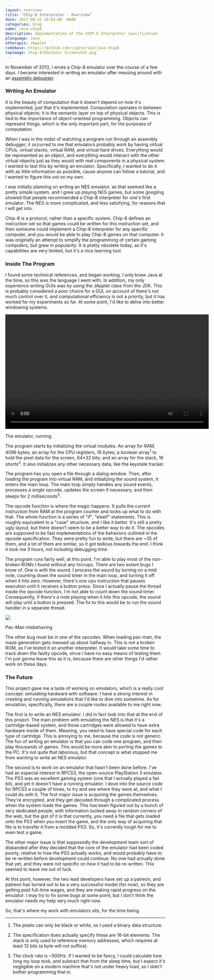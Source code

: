 ```yaml
---
layout: overview
title: "Chip-8 Interpreter - Overview"
date: 2017-08-22 10:03:00 -0600
categories: blog
name: java-chip8
description: Implementation of the CHIP-8 Interpreter specification
planguage: Java
otherapis: JApplet
codebase: https://github.com/cjpeterson/java-chip8
topimage: Chip-8/Emulator Screenshot.png
---
```


In November of 2013, I wrote a Chip-8 emulator over the course of a few days. I became interested in writing an emulator after messing around with an [assembly debugger]({{site.url}}/blog/2017/08/14/assembly-debugger.html). 

### Writing An Emulator

It is the beauty of computation that it doesn't depend on how it's implemented, just that it's implemented. Computation operates in between physical objects; it is the semantic layer on top of physical objects. This is tied to the importance of object-oriented programming. Objects can represent things, which is the only important part, for the purposes of computation.

When I was in the midst of watching a program run through an assembly debugger, it occurred to me that emulators probably work by having virtual CPUs, virtual stacks, virtual RAM, and virtual hard drives. Everything would be represented as an object, and everything would interact with the other virtual objects just as they would with real components in a physical system. I wanted to test this by writing an emulator. Specifically, I wanted to do it with as little information as possible, cause anyone can follow a tutorial, and I wanted to figure this out on my own.

I was initially planning on writing an NES emulator, as that seemed like a pretty simple system, and I grew up playing NES games, but some googling showed that people recommended a Chip-8 interpreter for one's first emulator. The NES is more complicated, and less satisfying, for reasons that I will get into.

Chip-8 is a protocol, rather than a specific system. Chip-8 defines an instruction set so that games could be written for this instruction set, and then someone could implement a Chip-8 interpreter for any specific computer, and you would be able to play Chip-8 games on that computer. It was originally an attempt to simplify the programming of certain gaming computers, but grew in popularity. It is pretty obsolete today, as it's capabilities are very limited, but it's a nice learning tool.

### Inside The Program

I found some technical references, and began working. I only knew Java at the time, so this was the language I went with. In addition, my only experience writing GUIs was by using the JApplet class from the JDK. This is probably considered a poor choice for a GUI, on account of there's not much control over it, and computational efficiency is not a priority, but it has worked for my experiments so far. At some point, I'd like to delve into better windowing systems.

<a href="{{ site.url }}/assets/images/Chip-8/Chip-8 Running.webm"><video class="centerimg" width="640" height="360" autoplay loop><source src="{{ site.url }}/assets/images/Chip-8/Chip-8 Running.webm" type="video/webm"></video></a>
<p class="caption">The emulator, running</p>

The program starts by initializing the virtual modules. An array for RAM, 4096 bytes; an array for the CPU registers, 16 bytes; a boolean array<sup>1</sup> to hold the pixel data for the screen, 64*32 bits; and an array for the stack, 16 shorts<sup>2</sup>. It also initializes any other necessary data, like the keystate tracker.

The program has you open a file through a dialog window. Then, after loading the program into virtual RAM, and initializing the sound system, it enters the main loop. The main loop simply handles any sound events, processes a single opcode, updates the screen if necessary, and then sleeps for 2 milliseconds<sup>3</sup>.

The opcode function is where the magic happens. It pulls the current instruction from RAM at the program counter and looks up what to do with that. The whole function is a series of "if", "elseif" statements. This is roughly equivalent to a "case" structure, and I like it better. It's still a pretty ugly layout, but there doesn't seem to be a better way to do it. The opcodes are supposed to be fast implementations of the behaviors outlined in the opcode specification. They were pretty fun to write, but there are ~35 of them, and a lot of them are similar, so it got tedious towards the end. I think it took me 3 hours, not including debugging time.

The program runs fairly well, at this point. I'm able to play most of the non-broken ROMs I found without any hiccups. There are two extant bugs I know of. One is with the sound. I process the sound by turning on a midi note, counting down the sound timer in the main loop, and turning it off when it hits zero. However, there's one cpu instruction that pauses execution until it receives a button press. Since I actually pause the thread inside the opcode function, I'm not able to count down the sound timer. Consequently, if there's a note playing when it hits this opcode, the sound will play until a button is pressed. The fix to this would be to run the sound handler in a separate thread.

<a href="{{ site.url }}/assets/images/Chip-8/Pac-Man Screenshot.png"><img class="centerimg" src="{{ site.url }}/assets/images/Chip-8/Pac-Man Screenshot.png" ></a>
<p class="caption">Pac-Man misbehaving</p>

The other bug must be in one of the opcodes. When loading pac-man, the maze generation gets messed up about halfway in. This is not a broken ROM, as I've tested it on another interpreter. It would take some time to track down the faulty opcode, since I have no easy means of testing them. I'm just gonna leave this as it is, because there are other things I'd rather work on these days.

### The Future

This project gave me a taste of working on emulators, which is a really cool concept: simulating hardware with software. I have a strong interest in creating and running simulations that I'd like to dive into sometime. As for emulation, specifically, there are a couple routes available to me right now.

The first is to write an NES emulator. I did in fact look into that at the end of this project. The main problem with emulating the NES is that it's a cartridge-based system, and those cartridges were allowed to have extra hardware inside of them. Meaning, you need to have special code for each type of cartridge. This is annoying to me, because the code is not generic. The fun of writing an emulator is that you can code one program, and then play thousands of games. This would be more akin to porting the games to the PC. It's not quite that laborious, but that concept is what stopped me from wanting to write an NES emulator.

The second is to work on an emulator that hasn't been done before. I've had an especial interest in RPCS3, the open-source PlayStation 3 emulator. The PS3 was an excellent gaming system (one that I actually played a fair bit), and yet it doesn't have a running emulator. I dove into the source code for RPCS3 a couple of times, to try and see where they were at, and what I could do with it. The first major issue is acquiring the games themselves. They're encrypted, and they get decoded through a complicated process when the system loads the games. This has been figured out by a bunch of very dedicated people, with information tucked away in random corners of the web, but the gist of it is that currently, you need a file that gets loaded onto the PS3 when you insert the game, and the only way of acquiring that file is to transfer it from a modded PS3. So, it's currently tough for me to even test a game.

The other major issue is that supposedly the development team sort of disbanded after they decided that the core of the emulator had been coded poorly, relative to how the PS3 actually works, and would probably have to be re-written before development could continue. No one had actually done that yet, and they were not specific on _how_ it had to be re-written. This seemed to leave me out of luck.

At this point, however, the two lead developers have set up a patreon, and patreon has turned out to be a very successful model (for now), so they are getting paid full-time wages, and they are making rapid progress on the emulator. I may try to fix some bugs at some point, but I don't think the emulator needs my help very much right now.

So, that's where my work with emulators sits, for the time being.

* * *
1. The pixels can only be black or white, so I used a binary data structure.

2. The specification does actually specify these are 16-bit elements. The stack is only used to reference memory addresses, which requires at least 12 bits (a byte will not suffice).

3. The clock rate is ~500Hz. If I wanted to be fancy, I could calculate how long my loop took, and subtract that from the sleep time, but I expect it's negligible on a modern machine that's not under heavy load, so I didn't bother programming that in.
